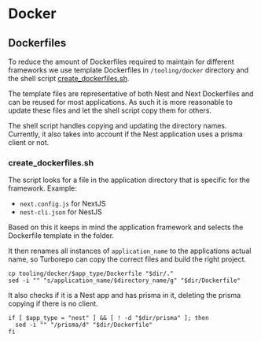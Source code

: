 # Docker

## Dockerfiles

To reduce the amount of Dockerfiles required to maintain for different frameworks we use template Dockerfiles
in `/tooling/docker` directory and the shell script [create_dockerfiles.sh](../../create_dockerfiles.sh).

The template files are representative of both Nest and Next Dockerfiles and can be reused for most applications. As such
it is more reasonable to update these files and let the shell script copy them for others.

The shell script handles copying and updating the directory names. Currently, it also takes into account if the Nest
application uses a prisma client or not.

### create_dockerfiles.sh

The script looks for a file in the application directory that is specific for the framework. Example:

- `next.config.js` for NextJS
- `nest-cli.json` for NestJS

Based on this it keeps in mind the application framework and selects the Dockerfile template in the folder.

It then renames all instances of `application_name` to the applications actual name, so Turborepo can copy the correct
files and build the right project.

```shell
cp tooling/docker/$app_type/Dockerfile "$dir/."
sed -i "" "s/application_name/$directory_name/g" "$dir/Dockerfile"
```

It also checks if it is a Nest app and has prisma in it, deleting the prisma copying if there is no client.

```shell
if [ $app_type = "nest" ] && [ ! -d "$dir/prisma" ]; then
  sed -i "" "/prisma/d" "$dir/Dockerfile"
fi
```

